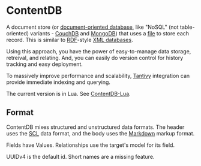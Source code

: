 # ContentDB

A document store (or [document-oriented database](https://en.wikipedia.org/wiki/Document-oriented_database), like "NoSQL" (not table-oriented) variants - [CouchDB](https://en.wikipedia.org/wiki/Apache_CouchDB) and [MongoDB](https://en.wikipedia.org/wiki/MongoDB)) that uses a [file](https://en.wikipedia.org/wiki/Computer_file) to store each record.  This is similar to [RDF](https://en.wikipedia.org/wiki/Resource_Description_Framework)-style [XML databases](https://en.wikipedia.org/wiki/XML_database).

Using this approach, you have the power of easy-to-manage data storage, retreival, and relating.  And, you can easily do version control for history tracking and easy deployment.

To massively improve performance and scalability, [Tantivy](https://github.com/tantivy-search/tantivy) integration can provide immediate indexing and querying.

The current version is in Lua.  See [ContentDB-Lua](https://github.com/foundpatterns/contentdb-lua).

## Format

ContentDB mixes structured and unstructured data formats.  The header uses the [SCL](https://github.com/Keats/scl) data format, and the body uses the [Markdown](https://en.wikipedia.org/wiki/Markdown) markup format.

Fields have Values.  Relationships use the target's model for its field.

UUIDv4 is the default id.  Short names are a missing feature.
